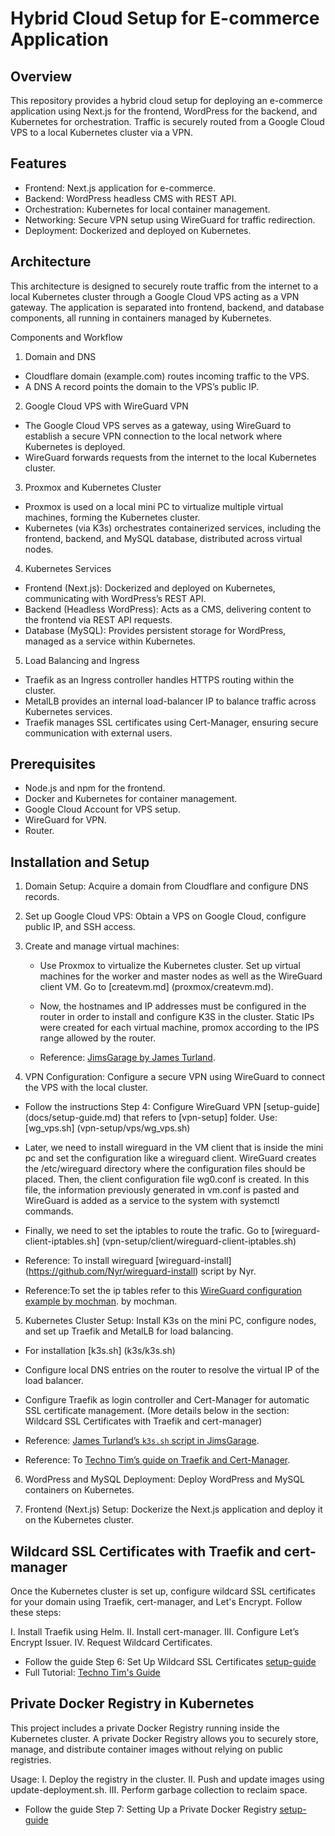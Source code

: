 # Hybrid Cloud Setup for E-commerce Application

## Overview
This repository provides a hybrid cloud setup for deploying an e-commerce application using Next.js for the frontend, WordPress for the backend, and Kubernetes for orchestration. Traffic is securely routed from a Google Cloud VPS to a local Kubernetes cluster via a VPN.

## Features
- Frontend: Next.js application for e-commerce.
- Backend: WordPress headless CMS with REST API.
- Orchestration: Kubernetes for local container management.
- Networking: Secure VPN setup using WireGuard for traffic redirection.
- Deployment: Dockerized and deployed on Kubernetes.

## Architecture
This architecture is designed to securely route traffic from the internet to a local Kubernetes cluster through a Google Cloud VPS acting as a VPN gateway. The application is separated into frontend, backend, and database components, all running in containers managed by Kubernetes.

Components and Workflow
1. Domain and DNS
- Cloudflare domain (example.com) routes incoming traffic to the VPS.
- A DNS A record points the domain to the VPS’s public IP.
2. Google Cloud VPS with WireGuard VPN
- The Google Cloud VPS serves as a gateway, using WireGuard to establish a secure VPN connection to the local network where    Kubernetes is deployed.
- WireGuard forwards requests from the internet to the local Kubernetes cluster.
3. Proxmox and Kubernetes Cluster
- Proxmox is used on a local mini PC to virtualize multiple virtual machines, forming the Kubernetes cluster.
- Kubernetes (via K3s) orchestrates containerized services, including the frontend, backend, and MySQL database, distributed 
  across virtual nodes.
4. Kubernetes Services
- Frontend (Next.js): Dockerized and deployed on Kubernetes, communicating with WordPress’s REST API.
- Backend (Headless WordPress): Acts as a CMS, delivering content to the frontend via REST API requests.
- Database (MySQL): Provides persistent storage for WordPress, managed as a service within Kubernetes.
5. Load Balancing and Ingress
- Traefik as an Ingress controller handles HTTPS routing within the cluster.
- MetalLB provides an internal load-balancer IP to balance traffic across Kubernetes services.
- Traefik manages SSL certificates using Cert-Manager, ensuring secure communication with external users.

## Prerequisites
- Node.js and npm for the frontend.
- Docker and Kubernetes for container management.
- Google Cloud Account for VPS setup.
- WireGuard for VPN.
- Router.

## Installation and Setup
1. Domain Setup:
  Acquire a domain from Cloudflare and configure DNS records.

2. Set up Google Cloud VPS:
  Obtain a VPS on Google Cloud, configure public IP, and SSH access.

3. Create and manage virtual machines:
    - Use Proxmox to virtualize the Kubernetes cluster. Set up virtual machines for the worker and master nodes as well as the WireGuard client VM.
    Go to [createvm.md] (proxmox/createvm.md).

    - Now, the hostnames and IP addresses must be configured in the router in order to install and configure K3S in the cluster. Static IPs were created for each virtual machine, promox according to the IPS range allowed by the router.      
  
    - Reference: [JimsGarage by James Turland](https://github.com/JamesTurland/JimsGarage/tree/main/Kubernetes/Cloud-Init). 

4. VPN Configuration:
  Configure a secure VPN using WireGuard to connect the VPS with the local cluster.

  - Follow the instructions Step 4: Configure WireGuard VPN [setup-guide] (docs/setup-guide.md) that refers to [vpn-setup] folder. 
  Use: [wg_vps.sh] (vpn-setup/vps/wg_vps.sh)

  - Later, we need to install wireguard in the VM client that is inside the mini pc and set the configuration like a wireguard client. WireGuard creates the /etc/wireguard directory where the configuration files should be placed. Then, the client configuration file wg0.conf is created. In this file, the information previously generated in vm.conf is pasted and WireGuard is added as a service to the system with systemctl commands. 

  - Finally, we need to set the iptables to route the trafic. 
  Go to [wireguard-client-iptables.sh] (vpn-setup/client/wireguard-client-iptables.sh)

   - Reference: To install wireguard [wireguard-install] (https://github.com/Nyr/wireguard-install) script by Nyr. 
   - Reference:To set the ip tables refer to this [WireGuard configuration example by mochman](https://github.com/mochman/Bypass_CGNAT/blob/main/Wireguard%20Configs/VPS/wg0.conf). by mochman.

5. Kubernetes Cluster Setup:
  Install K3s on the mini PC, configure nodes, and set up Traefik and MetalLB for load balancing.

  - For installation [k3s.sh] (k3s/k3s.sh) 

  - Configure local DNS entries on the router to resolve the virtual IP of the load balancer.

  - Configure Traefik as login controller and Cert-Manager for automatic SSL certificate management. (More details below in the section: Wildcard SSL Certificates with Traefik and cert-manager)

  - Reference: [James Turland’s `k3s.sh` script in JimsGarage](https://github.com/JamesTurland/JimsGarage/blob/main/Kubernetes/K3S-Deploy/k3s.sh).
  - Reference: To  [Techno Tim’s guide on Traefik and Cert-Manager](https://github.com/techno-tim/launchpad/tree/master/kubernetes/traefik-cert-manager). 

6. WordPress and MySQL Deployment:
  Deploy WordPress and MySQL containers on Kubernetes.

7. Frontend (Next.js) Setup:
  Dockerize the Next.js application and deploy it on the Kubernetes cluster.

## Wildcard SSL Certificates with Traefik and cert-manager

Once the Kubernetes cluster is set up, configure wildcard SSL certificates for your domain using Traefik, cert-manager, and Let's Encrypt. Follow these steps:

  I. Install Traefik using Helm.
  II. Install cert-manager.
  III. Configure Let’s Encrypt Issuer.
  IV. Request Wildcard Certificates.

- Follow the guide Step 6: Set Up Wildcard SSL Certificates [setup-guide](docs/setup-guide.md)
- Full Tutorial: [Techno Tim's Guide](https://technotim.live/posts/kube-traefik-cert-manager-le/#helm) 


## Private Docker Registry in Kubernetes

This project includes a private Docker Registry running inside the Kubernetes cluster. A private Docker Registry allows you to securely store, manage, and distribute container images without relying on public registries.

Usage:
  I. Deploy the registry in the cluster.
  II. Push and update images using update-deployment.sh.
  III. Perform garbage collection to reclaim space.

- Follow the guide Step 7: Setting Up a Private Docker Registry [setup-guide](docs/setup-guide.md)



